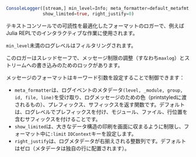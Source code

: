 ```julia
ConsoleLogger([stream,] min_level=Info; meta_formatter=default_metafmt,
              show_limited=true, right_justify=0)
```

テキストコンソールでの可読性を最適化したフォーマットのロガーで、例えばJulia REPLでのインタラクティブな作業に使用されます。

`min_level`未満のログレベルはフィルタリングされます。

このロガーはスレッドセーフで、メッセージ制限の調整（すなわち`maxlog`）とストリームへの書き込みのためのロックがあります。

メッセージのフォーマットはキーワード引数を設定することで制御できます：

  * `meta_formatter`は、ログイベントのメタデータ`(level, _module, group, id, file, line)`を受け取り、ログメッセージのための色（printstyledに渡されるもの）、プレフィックス、サフィックスを返す関数です。デフォルトは、ログレベルでプレフィックスを付け、モジュール、ファイル、行位置を含むサフィックスを付けることです。
  * `show_limited`は、大きなデータ構造の印刷を画面に収まるように制限し、フォーマット中に`:limit` `IOContext`キーを設定します。
  * `right_justify`は、ログメタデータが右揃えされる整数列です。デフォルトはゼロ（メタデータは独自の行に配置されます）。
